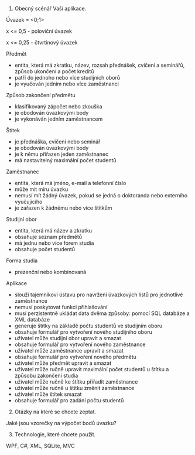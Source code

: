 ﻿1) Obecný scénář Vaší aplikace.

Úvazek = <0;1>

x <= 0,5 - poloviční úvazek

x <= 0,25 - čtvrtinový úvazek


Předmět
- entita, která má zkratku, název, rozsah přednášek, cvičení a seminářů, způsob ukončení a počet kreditů
- patří do jednoho nebo více studijních oborů
- je vyučován jedním nebo více zaměstnanci

Způsob zakončení předmětu
- klasifikovaný zápočet nebo zkouška
- je obodován úvazkovými body
- je vykonáván jedním zaměstnancem

Štítek
- je přednáška, cvičení nebo seminář
- je obodován úvazkovými body
- je k němu přiřazen jeden zaměstnanec
- má nastavitelný maximální počet studentů

Zaměstnanec
- entita, která má jméno, e-mail a telefonní číslo
- může mít míru úvazku
- nemusí mít žádný úvazek, pokud se jedná o doktoranda nebo externího vyučujícího
- je zařazen k žádnému nebo více štítkům

Studijní obor
- entita, která má název a zkratku
- obsahuje seznam předmětů
- má jednu nebo více forem studia
- obsahuje počet studentů

Forma studia
- prezenční nebo kombinovaná

Aplikace
- slouží tajemníkovi ústavu pro navržení úvazkových listů pro jednotlivé zaměstnance
- nemusí poskytovat funkci přihlašování
- musí perzistentně ukládat data dvěma způsoby: pomocí SQL databáze a XML databáze
- generuje štítky na základě počtu studentů ve studijním oboru
- obsahuje formulář pro vytvoření nového studijního oboru
- uživatel může studijní obor upravit a smazat
- obsahuje formulář pro vytvoření nového zaměstnance
- uživatel může zaměstnance upravit a smazat
- obsahuje formulář pro vytvoření nového předmětu
- uživatel může předmět upravit a smazat
- uživatel může ručně upravit maximální počet studentů u štítku a způsobu zakončení studia
- uživatel může ručně ke štítku přiřadit zaměstnance
- uživatel může ručně u štítku změnit zaměstnance
- uživatel může štítek smazat
- obsahuje formulář pro zadání počtu studentů

2) Otázky na které se chcete zeptat.

Jaké jsou vzorečky na výpočet bodů úvazku?

3) Technologie, které chcete použít.

WPF, C#, XML, SQLite, MVC